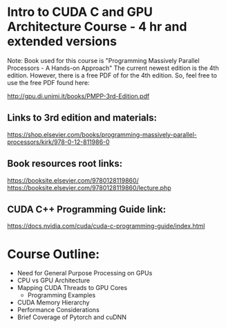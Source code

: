 # Intro to CUDA C and GPU Architecture Course - 4 hr and extended versions 

Note: Book used for this course is "Programming Massively Parallel Processors - A Hands-on Approach" 
The current newest edition is the 4th edition. However, there is a free PDF of for the 4th edition. So, feel free
to use the free PDF found here:

http://gpu.di.unimi.it/books/PMPP-3rd-Edition.pdf

## Links to 3rd edition and materials:

https://shop.elsevier.com/books/programming-massively-parallel-processors/kirk/978-0-12-811986-0

## Book resources root links:
https://booksite.elsevier.com/9780128119860/  
https://booksite.elsevier.com/9780128119860/lecture.php

## CUDA C++ Programming Guide link:
https://docs.nvidia.com/cuda/cuda-c-programming-guide/index.html


# Course Outline:

- Need for General Purpose Processing on GPUs
- CPU vs GPU Architecture
- Mapping CUDA Threads to GPU Cores
  - Programming Examples
- CUDA Memory Hierarchy
- Performance Considerations
- Brief Coverage of Pytorch and cuDNN
  
  
